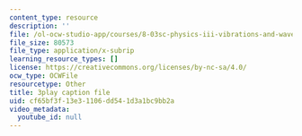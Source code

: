 ```yaml
---
content_type: resource
description: ''
file: /ol-ocw-studio-app/courses/8-03sc-physics-iii-vibrations-and-waves-fall-2016/cf65bf3f13e31106dd541d3a1bc9bb2a_In0E5_JrPpo.srt
file_size: 80573
file_type: application/x-subrip
learning_resource_types: []
license: https://creativecommons.org/licenses/by-nc-sa/4.0/
ocw_type: OCWFile
resourcetype: Other
title: 3play caption file
uid: cf65bf3f-13e3-1106-dd54-1d3a1bc9bb2a
video_metadata:
  youtube_id: null
---
```

